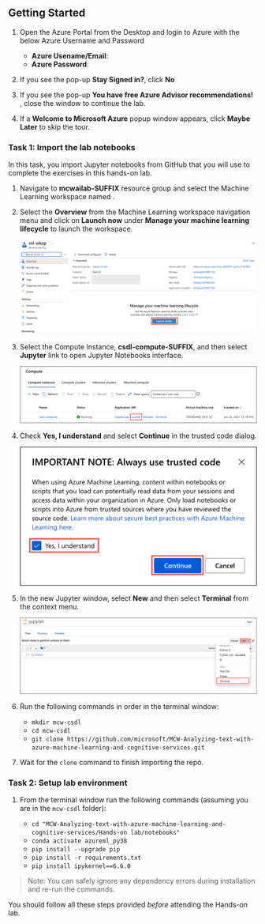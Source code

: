 ## **Getting Started**

1. Open the Azure Portal from the Desktop and login to Azure with the below Azure Username and Password

   * **Azure Usename/Email**:  <inject key="AzureAdUserEmail"></inject>
   * **Azure Password**:  <inject key="AzureAdUserPassword"></inject>

2. If you see the pop-up  **Stay Signed in?**, click **No**

3. If you see the pop-up **You have free Azure Advisor recommendations!** , close the window to continue the lab. 

4. If a **Welcome to Microsoft Azure** popup window appears, click **Maybe Later** to skip the tour.

### Task 1: Import the lab notebooks

In this task, you import Jupyter notebooks from GitHub that you will use to complete the exercises in this hands-on lab.

1. Navigate to **mcwailab-SUFFIX** resource group and select the Machine Learning workspace named <inject key="AML Workspace Name"></inject>.

1. Select the **Overview** from the Machine Learning workspace navigation menu and click on **Launch now** under **Manage your machine learning lifecycle** to launch the workspace.

   ![The Jupyter link is highlighted next to the csdl-compute-SUFFIX compute instance.](media/bhol-03.png "Compute instances")

1. Select the Compute Instance, **csdl-compute-SUFFIX**, and then select **Jupyter** link to open Jupyter Notebooks interface.

   ![The Jupyter link is highlighted next to the csdl-compute-SUFFIX compute instance.](media/ml-workspace-compute-instances.png "Compute instances")

1. Check **Yes, I understand** and select **Continue** in the trusted code dialog.

   ![In the Always use trusted code dialog, Yes, I understand is checked, and the continue button is highlighted.](media/trusted-code-dialog.png "Always use trusted code")

1. In the new Jupyter window, select **New** and then select **Terminal** from the context menu.

   ![In the Jupyter notebooks interface, the New dropdown is selected, and Terminal is highlighted in the context menu.](media/jupyter-new-terminal.png "Open new terminal window")
  
1. Run the following commands in order in the terminal window:

   - `mkdir mcw-csdl`
   - `cd mcw-csdl`
   - `git clone https://github.com/microsoft/MCW-Analyzing-text-with-azure-machine-learning-and-cognitive-services.git`

5. Wait for the `clone` command to finish importing the repo.

### Task 2: Setup lab environment

1. From the terminal window run the following commands (assuming you are in the `mcw-csdl` folder):

   - `cd "MCW-Analyzing-text-with-azure-machine-learning-and-cognitive-services/Hands-on lab/notebooks"`
   - `conda activate azureml_py38`
   - `pip install --upgrade pip`
   - `pip install -r requirements.txt`
   - `pip install ipykernel==6.6.0`

> Note: You can safely ignore any dependency errors during installation and re-run the commands.

You should follow all these steps provided *before* attending the Hands-on lab.
